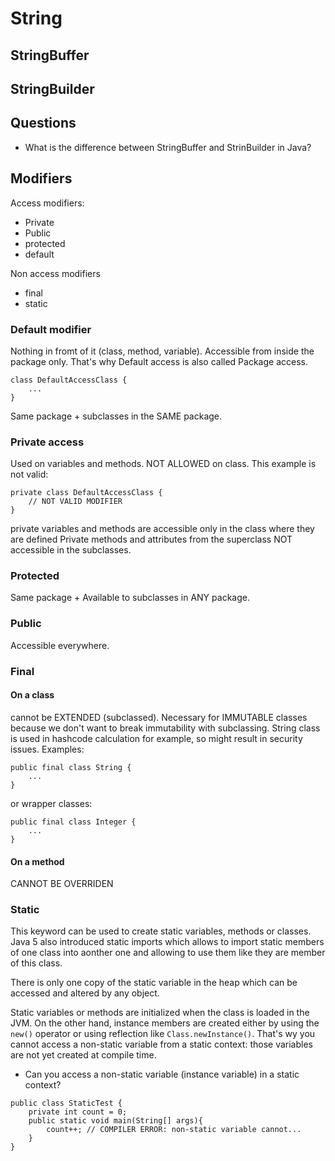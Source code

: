 


# String

## StringBuffer

## StringBuilder

## Questions
* What is the difference between StringBuffer and StrinBuilder in Java?




## Modifiers
Access modifiers:
* Private
* Public
* protected
* default

Non access modifiers
* final
* static

### Default modifier
Nothing in fromt of it (class, method, variable). 
Accessible from inside the package only.
That's why Default access is also called Package access. 
    
```
class DefaultAccessClass {
    ...
}
```
Same package + subclasses in the SAME package.

### Private access
Used on variables and methods. NOT ALLOWED on class.
This example is not valid:
```
private class DefaultAccessClass {
    // NOT VALID MODIFIER
}
```
private variables and methods are accessible only in the class where 
they are defined
Private methods and attributes from the superclass NOT accessible in the subclasses.

### Protected
Same package + Available to subclasses in ANY package.

### Public
Accessible everywhere.

### Final
#### On a class
cannot be EXTENDED (subclassed). Necessary for IMMUTABLE classes because we 
don't want to break immutability with subclassing. String class is used in 
hashcode calculation for example, so might result in security issues.
Examples:
```
public final class String {
    ...
}
```
or wrapper classes:
```
public final class Integer {
    ...
}
```

#### On a method
CANNOT BE OVERRIDEN

### Static
This keyword can be used to create static variables, methods or classes. Java 5
also introduced static imports which allows to import static members of one class
into aonther one and allowing to use them like they are member of this class.

There is only one copy of the static variable in the heap which can be accessed
and altered by any object.

Static variables or methods are initialized when the class is loaded in the JVM.
On the other hand, instance members are created either by using the `new()` operator 
or using reflection like `Class.newInstance()`. That's wy you cannot access
a non-static variable from a static context: those variables are not yet created
at compile time.

* Can you access a non-static variable (instance variable) in a static context?
```
public class StaticTest {
    private int count = 0;
    public static void main(String[] args){
        count++; // COMPILER ERROR: non-static variable cannot...
    }
}
```

